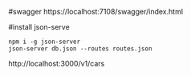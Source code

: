 #swagger
https://localhost:7108/swagger/index.html

#install json-serve
```
npm i -g json-server
json-server db.json --routes routes.json
```
http://localhost:3000/v1/cars